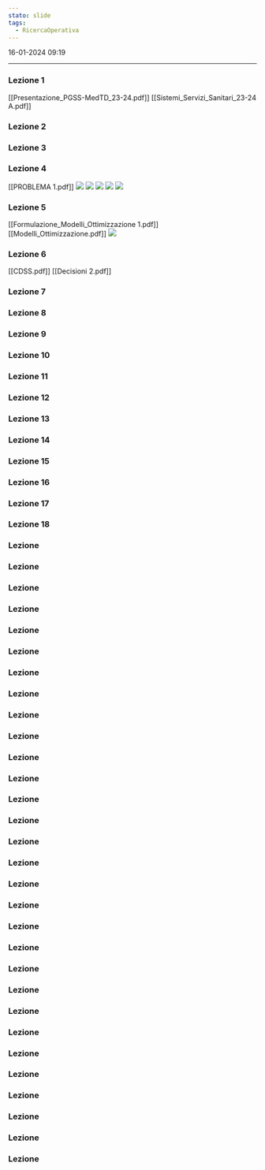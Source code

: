 ```yaml
---
stato: slide
tags:
  - RicercaOperativa
---
```

16-01-2024 09:19

--- 

### Lezione 1
[[Presentazione_PGSS-MedTD_23-24.pdf]]
[[Sistemi_Servizi_Sanitari_23-24 A.pdf]]
### Lezione 2
### Lezione 3
### Lezione 4
[[PROBLEMA 1.pdf]]
![](https://i.imgur.com/7juhR5k.png)
![](https://i.imgur.com/z7BcBpr.pfng)
![](https://i.imgur.com/OinreUY.png)
![](https://i.imgur.com/qGjY2Ga.png)
![](https://i.imgur.com/2Gpw5bk.png)

### Lezione 5
[[Formulazione_Modelli_Ottimizzazione 1.pdf]]
[[Modelli_Ottimizzazione.pdf]]
![](https://i.imgur.com/RULsDZG.png)

### Lezione 6
[[CDSS.pdf]]
[[Decisioni 2.pdf]]
### Lezione 7
### Lezione 8
### Lezione 9
### Lezione 10
### Lezione 11
### Lezione 12
### Lezione 13
### Lezione 14
### Lezione 15
### Lezione 16
### Lezione 17
### Lezione 18
### Lezione
### Lezione
### Lezione
### Lezione
### Lezione
### Lezione
### Lezione
### Lezione
### Lezione
### Lezione
### Lezione
### Lezione
### Lezione
### Lezione
### Lezione
### Lezione
### Lezione
### Lezione
### Lezione
### Lezione
### Lezione
### Lezione
### Lezione
### Lezione
### Lezione
### Lezione
### Lezione
### Lezione
### Lezione
### Lezione























